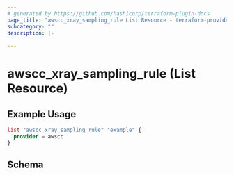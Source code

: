 ```yaml
---
# generated by https://github.com/hashicorp/terraform-plugin-docs
page_title: "awscc_xray_sampling_rule List Resource - terraform-provider-awscc"
subcategory: ""
description: |-
  
---
```


# awscc_xray_sampling_rule (List Resource)



## Example Usage

```terraform
list "awscc_xray_sampling_rule" "example" {
  provider = awscc
}
```

<!-- schema generated by tfplugindocs -->
## Schema
